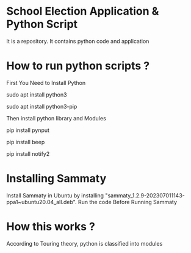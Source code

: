 # School Election Application & Python Script
It is a repository. It contains python code and application

# How to run python scripts ?

First You Need to Install Python

sudo apt install python3

sudo apt install python3-pip

Then install python library and Modules

pip install pynput

pip install beep

pip install notify2

# Installing Sammaty

Install Sammaty in Ubuntu by installing "sammaty_1.2.9-202307011143-ppa1~ubuntu20.04_all.deb". Run the code Before Running Sammaty

# How this works ?

According to Touring theory, python is classified into modules
